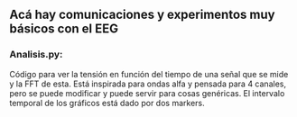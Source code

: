## Acá hay comunicaciones y experimentos muy básicos con el EEG 


### Analisis.py:
Código para ver la tensión en función del tiempo de una señal que se mide y la FFT de esta. Está inspirada para ondas alfa y pensada para 4 canales, pero se puede modificar y puede servir para cosas genéricas. El intervalo temporal de los gráficos está dado por dos markers.
